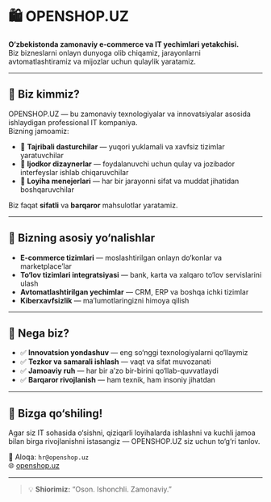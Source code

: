# 🛍 OPENSHOP.UZ

**O‘zbekistonda zamonaviy e-commerce va IT yechimlari yetakchisi.**  
Biz bizneslarni onlayn dunyoga olib chiqamiz, jarayonlarni avtomatlashtiramiz va mijozlar uchun qulaylik yaratamiz.

---

## 👋 Biz kimmiz?
OPENSHOP.UZ — bu zamonaviy texnologiyalar va innovatsiyalar asosida ishlaydigan professional IT kompaniya.  
Bizning jamoamiz:
- 🔹 **Tajribali dasturchilar** — yuqori yuklamali va xavfsiz tizimlar yaratuvchilar
- 🔹 **Ijodkor dizaynerlar** — foydalanuvchi uchun qulay va jozibador interfeyslar ishlab chiqaruvchilar
- 🔹 **Loyiha menejerlari** — har bir jarayonni sifat va muddat jihatidan boshqaruvchilar

Biz faqat **sifatli** va **barqaror** mahsulotlar yaratamiz.

---

## 🚀 Bizning asosiy yo‘nalishlar
- **E-commerce tizimlari** — moslashtirilgan onlayn do‘konlar va marketplace’lar
- **To‘lov tizimlari integratsiyasi** — bank, karta va xalqaro to‘lov servislarini ulash
- **Avtomatlashtirilgan yechimlar** — CRM, ERP va boshqa ichki tizimlar
- **Kiberxavfsizlik** — ma’lumotlaringizni himoya qilish

---

## 💼 Nega biz?
- ✅ **Innovatsion yondashuv** — eng so‘nggi texnologiyalarni qo‘llaymiz
- ✅ **Tezkor va samarali ishlash** — vaqt va sifat muvozanati
- ✅ **Jamoaviy ruh** — har bir a’zo bir-birini qo‘llab-quvvatlaydi
- ✅ **Barqaror rivojlanish** — ham texnik, ham insoniy jihatdan

---

## 📢 Bizga qo‘shiling!
Agar siz IT sohasida o‘sishni, qiziqarli loyihalarda ishlashni va kuchli jamoa bilan birga rivojlanishni istasangiz — OPENSHOP.UZ siz uchun to‘g‘ri tanlov.

📧 Aloqa: `hr@openshop.uz`  
🌐 [openshop.uz](https://openshop.uz)

---

> 💡 **Shiorimiz:** “Oson. Ishonchli. Zamonaviy.”

